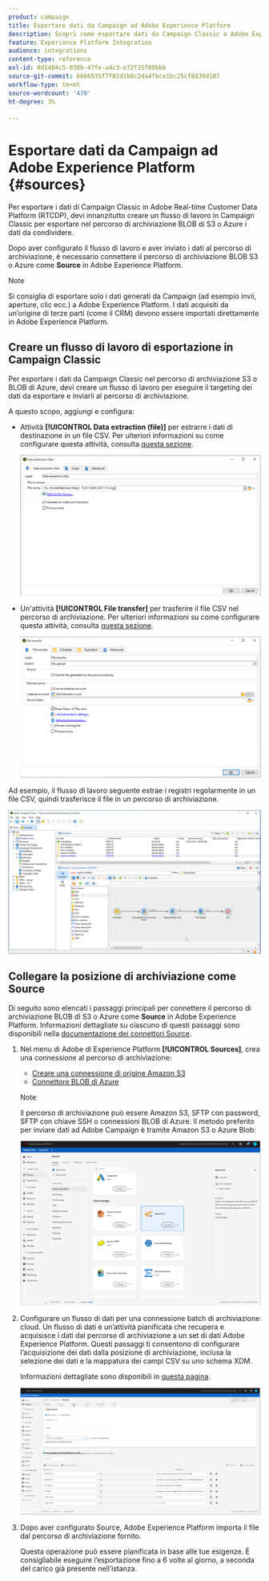 ```yaml
---
product: campaign
title: Esportare dati da Campaign ad Adobe Experience Platform
description: Scopri come esportare dati da Campaign Classic a Adobe Experience Platform
feature: Experience Platform Integration
audience: integrations
content-type: reference
exl-id: 8d1404c5-030b-47fe-a4c3-e72f15f09bbb
source-git-commit: b666535f7f82d1b8c2da4fbce1bc25cf8d39d187
workflow-type: tm+mt
source-wordcount: '470'
ht-degree: 3%

---
```


# Esportare dati da Campaign ad Adobe Experience Platform {#sources}



Per esportare i dati di Campaign Classic in Adobe Real-time Customer Data Platform (RTCDP), devi innanzitutto creare un flusso di lavoro in Campaign Classic per esportare nel percorso di archiviazione BLOB di S3 o Azure i dati da condividere.

Dopo aver configurato il flusso di lavoro e aver inviato i dati al percorso di archiviazione, è necessario connettere il percorso di archiviazione BLOB S3 o Azure come **Source** in Adobe Experience Platform.

>[!NOTE]
>
>Si consiglia di esportare solo i dati generati da Campaign (ad esempio invii, aperture, clic ecc.) a Adobe Experience Platform. I dati acquisiti da un’origine di terze parti (come il CRM) devono essere importati direttamente in Adobe Experience Platform.

## Creare un flusso di lavoro di esportazione in Campaign Classic

Per esportare i dati da Campaign Classic nel percorso di archiviazione S3 o BLOB di Azure, devi creare un flusso di lavoro per eseguire il targeting dei dati da esportare e inviarli al percorso di archiviazione.

A questo scopo, aggiungi e configura:

* Attività **[!UICONTROL Data extraction (file)]** per estrarre i dati di destinazione in un file CSV. Per ulteriori informazioni su come configurare questa attività, consulta [questa sezione](../../workflow/using/extraction-file.md).

  ![](assets/rtcdp-extract-file.png)

* Un&#39;attività **[!UICONTROL File transfer]** per trasferire il file CSV nel percorso di archiviazione. Per ulteriori informazioni su come configurare questa attività, consulta [questa sezione](../../workflow/using/file-transfer.md).

  ![](assets/rtcdp-file-transfer.png)

Ad esempio, il flusso di lavoro seguente estrae i registri regolarmente in un file CSV, quindi trasferisce il file in un percorso di archiviazione.

![](assets/aep-export.png)

## Collegare la posizione di archiviazione come Source

Di seguito sono elencati i passaggi principali per connettere il percorso di archiviazione BLOB di S3 o Azure come **Source** in Adobe Experience Platform. Informazioni dettagliate su ciascuno di questi passaggi sono disponibili nella [documentazione dei connettori Source](https://experienceleague.adobe.com/docs/experience-platform/sources/home.html?lang=it).

1. Nel menu di Adobe di Experience Platform **[!UICONTROL Sources]**, crea una connessione al percorso di archiviazione:

   * [Creare una connessione di origine Amazon S3](https://experienceleague.adobe.com/docs/experience-platform/sources/ui-tutorials/create/cloud-storage/s3.html)
   * [Connettore BLOB di Azure](https://experienceleague.adobe.com/docs/experience-platform/sources/connectors/cloud-storage/blob.html)

   >[!NOTE]
   >
   >Il percorso di archiviazione può essere Amazon S3, SFTP con password, SFTP con chiave SSH o connessioni BLOB di Azure. Il metodo preferito per inviare dati ad Adobe Campaign è tramite Amazon S3 o Azure Blob:

   ![](assets/rtcdp-connector.png)

1. Configurare un flusso di dati per una connessione batch di archiviazione cloud. Un flusso di dati è un’attività pianificata che recupera e acquisisce i dati dal percorso di archiviazione a un set di dati Adobe Experience Platform. Questi passaggi ti consentono di configurare l’acquisizione dei dati dalla posizione di archiviazione, inclusa la selezione dei dati e la mappatura dei campi CSV su uno schema XDM.

   Informazioni dettagliate sono disponibili in [questa pagina](https://experienceleague.adobe.com/docs/experience-platform/sources/ui-tutorials/dataflow/cloud-storage.html).

   ![](assets/rtcdp-map-xdm.png)

1. Dopo aver configurato Source, Adobe Experience Platform importa il file dal percorso di archiviazione fornito.

   Questa operazione può essere pianificata in base alle tue esigenze. È consigliabile eseguire l’esportazione fino a 6 volte al giorno, a seconda del carico già presente nell’istanza.
